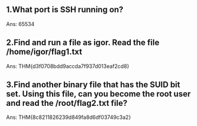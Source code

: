 ## 1.What port is SSH running on?
  Ans: 65534

## 2.Find and run a file as igor. Read the file /home/igor/flag1.txt    
  Ans: THM{d3f0708bdd9accda7f937d013eaf2cd8}

## 3.Find another binary file that has the SUID bit set. Using this file, can you become the root user and read the /root/flag2.txt file?
  Ans: THM{8c8211826239d849fa8d6df03749c3a2}


